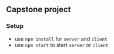 ## Capstone project
### Setup
- use `npm install` for `server` and `client`
- use `npm start` to start `server` or `client`
